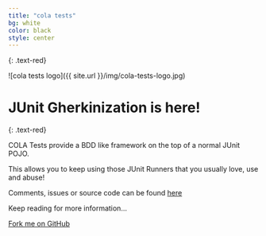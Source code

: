 ```yaml
---
title: "cola tests"
bg: white
color: black
style: center
---
```


{: .text-red}

![cola tests logo]({{ site.url }}/img/cola-tests-logo.jpg)

# **JUnit Gherkinization is here!**
{: .text-red}


COLA Tests provide a BDD like framework on the top of a normal JUnit POJO.

This allows you to keep using those JUnit Runners that you usually love, use and abuse!

Comments, issues or source code can be found [here](https://github.com/bmsantos/cola-maven-plugin)

Keep reading for more information...

<span id="forkongithub">
  <a href="{{ site.source_link }}" class="bg-red">
    Fork me on GitHub
  </a>
</span>
